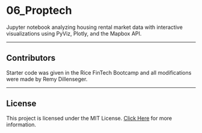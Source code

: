 # 06_Proptech
Jupyter notebook analyzing housing rental market data with interactive visualizations using PyViz, Plotly, and the Mapbox API.

---
## Contributors
Starter code was given in the Rice FinTech Bootcamp and all modifications were made by Remy Dillenseger.

---
## License
This project is licensed under the MIT License.
[Click Here](https://github.com/rdillens/05_Financial_Planner/blob/main/LICENSE) for more information.